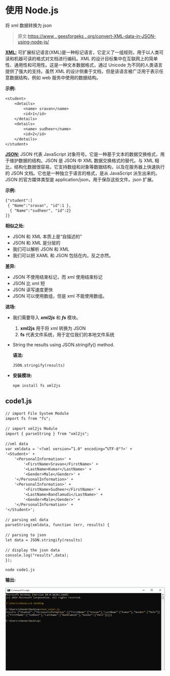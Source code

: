 # 使用 Node.js

将 xml 数据转换为 json

> 原文:[https://www . geesforgeks . org/convert-XML-data-in-JSON-using-node-js/](https://www.geeksforgeeks.org/convert-xml-data-into-json-using-node-js/)

**[XML:](https://www.geeksforgeeks.org/xml-basics/)** 可扩展标记语言(XML)是一种标记语言，它定义了一组规则，用于以人类可读和机器可读的格式对文档进行编码。XML 的设计目标集中在互联网上的简单性、通用性和可用性。这是一种文本数据格式，通过 Unicode 为不同的人类语言提供了强大的支持。虽然 XML 的设计侧重于文档，但是该语言被广泛用于表示任意数据结构，例如 web 服务中使用的数据结构。

**示例:**

```
<student>
    <details>
        <name> sravan</name>
        <id>1</id>
    </details>
    <details>
        <name> sudheer</name>
        <id>2</id>
    </details>
</student>
```

**[JSON:](https://www.geeksforgeeks.org/json-full-form/)** JSON 代表 JavaScript 对象符号。它是一种基于文本的数据交换格式，用于维护数据的结构。JSON 是 JSON 中 XML 数据交换格式的替代。与 XML 相比，结构化数据很容易。它支持数组和对象等数据结构，以及在服务器上快速执行的 JSON 文档。它也是一种独立于语言的格式，是从 JavaScript 派生出来的。JSON 的官方媒体类型是 application/json，用于保存这些文件。json 扩展。

**示例:**

```
{"student":[
 { "Name":"sravan", "id":1 },
  { "Name":"sudheer", "id":2}
]}
```

**相似之处:**

*   JSON 和 XML 本质上是“自描述的”
*   JSON 和 XML 是分层的
*   我们可以解析 JSON 和 XML
*   我们可以把 XAML 和 JSON 包括在内，反之亦然。

**差异:**

*   JSON 不使用结束标记，而 xml 使用结束标记
*   JSON 比 xml 短
*   JSON 读写速度更快
*   JSON 可以使用数组，但是 xml 不能使用数组。

**进场:**

*   我们需要导入 ***xml2js*** 和 ***fs*** 模块。
    1.  **xml2js** 用于将 xml 转换为 JSON
    2.  **fs** 代表文件系统，用于定位我们的本地文件系统
*   String the results using JSON.stringify() method.

    **语法:**

    ```
    JSON.stringify(results)
    ```

*   **安装模块:**

    ```
    npm install fs xml2js
    ```

## code1.js

```
// import File System Module
import fs from "fs"; 

// import xml2js Module
import { parseString } from "xml2js"; 

//xml data
var xmldata = '<?xml version=”1.0" encoding=”UTF-8"?>' +
'<Student>' +
    '<PersonalInformation>' +
        '<FirstName>Sravan</FirstName>' +
        '<LastName>Kumar</LastName>' +
        '<Gender>Male</Gender>' +
    '</PersonalInformation>' +
    '<PersonalInformation>' +
        '<FirstName>Sudheer</FirstName>' +
        '<LastName>Bandlamudi</LastName>' +
        '<Gender>Male</Gender>' +
    '</PersonalInformation>' +
'</Student>';

// parsing xml data
parseString(xmldata, function (err, results) {

// parsing to json
let data = JSON.stringify(results)

// display the json data
console.log("results",data);
});
```

```
node code1.js
```

**输出:**

![](img/54e0e38796353c2d6e14ca962fa15543.png)